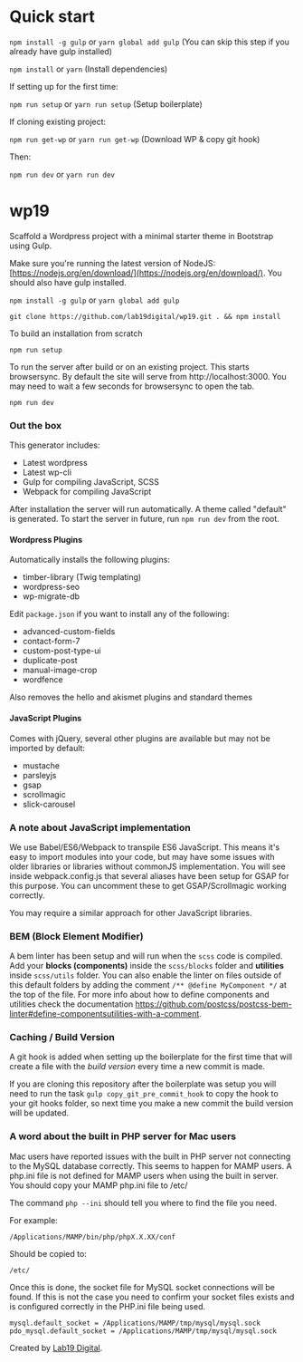 # Quick start

`npm install -g gulp` or `yarn global add gulp` (You can skip this step if you already have gulp installed)

`npm install` or `yarn` (Install dependencies)

If setting up for the first time:

`npm run setup` or `yarn run setup` (Setup boilerplate)

If cloning existing project:

`npm run get-wp` or `yarn run get-wp` (Download WP & copy git hook)

Then:

`npm run dev` or `yarn run dev`

# wp19

Scaffold a Wordpress project with a minimal starter theme in Bootstrap using Gulp.

Make sure you're running the latest version of NodeJS: [https://nodejs.org/en/download/](https://nodejs.org/en/download/). You should also have gulp installed.

  `npm install -g gulp` or `yarn global add gulp`
  
  `git clone https://github.com/lab19digital/wp19.git . && npm install`

To build an installation from scratch

  `npm run setup`

To run the server after build or on an existing project. This starts browsersync. By default the site will serve from http://localhost:3000. You may need to wait a few seconds for browsersync to open the tab.

  `npm run dev`

### Out the box

This generator includes:

* Latest wordpress
* Latest wp-cli
* Gulp for compiling JavaScript, SCSS
* Webpack for compiling JavaScript

After installation the server will run automatically. A theme called "default" is generated. To start the server in future, run `npm run dev` from the root.

#### Wordpress Plugins

Automatically installs the following plugins:

* timber-library (Twig templating)
* wordpress-seo
* wp-migrate-db

Edit `package.json` if you want to install any of the following:

* advanced-custom-fields
* contact-form-7
* custom-post-type-ui
* duplicate-post
* manual-image-crop
* wordfence

Also removes the hello and akismet plugins and standard themes

#### JavaScript Plugins

Comes with jQuery, several other plugins are available but may not be imported by default:
- mustache
- parsleyjs
- gsap
- scrollmagic
- slick-carousel

### A note about JavaScript implementation

We use Babel/ES6/Webpack to transpile ES6 JavaScript. This means it's easy to import modules
into your code, but may have some issues with older libraries or libraries without commonJS
implementation. You will see inside webpack.config.js that several aliases have been setup
for GSAP for this purpose. You can uncomment these to get GSAP/Scrollmagic working correctly.

You may require a similar approach for other JavaScript libraries.

### BEM (Block Element Modifier)

A bem linter has been setup and will run when the `scss` code is compiled. Add your **blocks (components)** inside the `scss/blocks` folder and **utilities** inside `scss/utils` folder. You can also enable the linter on files outside of this default folders by adding the comment `/** @define MyComponent */` at the top of the file. For more info about how to define components and utilities check the documentation https://github.com/postcss/postcss-bem-linter#define-componentsutilities-with-a-comment.

### Caching / Build Version

A git hook is added when setting up the boilerplate for the first time that will create a file with the _build version_ every time a new commit is made.

If you are cloning this repository after the boilerplate was setup you will need to run the task `gulp copy_git_pre_commit_hook` to copy the hook to your git hooks folder, so next time you make a new commit the build version will be updated.

### A word about the built in PHP server for Mac users

Mac users have reported issues with the built in PHP server not connecting to the MySQL database correctly.
This seems to happen for MAMP users. A php.ini file is not defined for MAMP users when using the built
in server. You should copy your MAMP php.ini file to /etc/

The command `php --ini` should tell you where to find the file you need.

For example:

  `/Applications/MAMP/bin/php/phpX.X.XX/conf`

Should be copied to:

  `/etc/`

Once this is done, the socket file for MySQL socket connections will be found. If this is not the case
you need to confirm your socket files exists and is configured correctly in the PHP.ini file being used.

  `mysql.default_socket = /Applications/MAMP/tmp/mysql/mysql.sock`
  `pdo_mysql.default_socket = /Applications/MAMP/tmp/mysql/mysql.sock`

Created by <a href="https://lab19.dev/" target="_blank">Lab19 Digital</a>.
